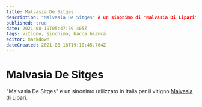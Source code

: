 ```yaml
---
title: Malvasia De Sitges
description: "Malvasia De Sitges" è un sinonimo di "Malvasia Di Lipari".
published: true
date: 2021-08-19T05:47:59.405Z
tags: vitigno, sinonimo, bacca bianca
editor: markdown
dateCreated: 2021-08-18T19:10:45.764Z
---
```


# Malvasia De Sitges

"Malvasia De Sitges" è un sinonimo utilizzato in Italia per il vitigno [Malvasia di Lipari](/vitigni/bacca-bianca/malvasia-di-lipari).